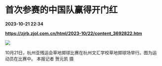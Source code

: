 # 首次参赛的中国队赢得开门红

**2023-10-21 22:34**

**https://zjrb.zjol.com.cn/html/2023-10/22/content_3692822.htm**

![](https://zjrb.zjol.com.cn/images/2023-10/22/zjrb2023102200004v02b005.jpg)

10月21日，杭州亚残运会草地掷球比赛在杭州文汇学校草地掷球场举行。图为运动员在比赛中。 本报记者 贺元凯 摄